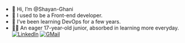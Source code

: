- 👋 Hi, I’m @Shayan-Ghani
- 👀 I used to be a Front-end developer.
- 🌱 I’ve been learning DevOps for a few years.
- 👨‍💻 An eager 17-year-old junior, absorbed in learning more everyday.
[![LinkedIn](https://img.shields.io/badge/linkedin-%230077B5.svg?style=for-the-badge&logo=linkedin&logoColor=white)](https://www.linkedin.com/in/dev-shayan-ghani)
[![GMail](https://img.shields.io/badge/gmail-f0f0f0?&style=for-the-badge&logo=gmail&logoColor=white&color=ea4335)](mailto:shayanghani1384@gmail.com)
